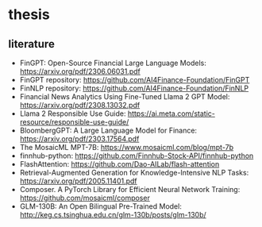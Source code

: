 # thesis

## literature
* FinGPT: Open-Source Financial Large Language Models: https://arxiv.org/pdf/2306.06031.pdf
* FinGPT repository: https://github.com/AI4Finance-Foundation/FinGPT
* FinNLP repository: https://github.com/AI4Finance-Foundation/FinNLP
* Financial News Analytics Using Fine-Tuned Llama 2 GPT Model: https://arxiv.org/pdf/2308.13032.pdf
* Llama 2 Responsible Use Guide: https://ai.meta.com/static-resource/responsible-use-guide/
* BloombergGPT: A Large Language Model for Finance: https://arxiv.org/pdf/2303.17564.pdf
* The MosaicML MPT-7B: https://www.mosaicml.com/blog/mpt-7b
* finnhub-python: https://github.com/Finnhub-Stock-API/finnhub-python
* FlashAttention: https://github.com/Dao-AILab/flash-attention
* Retrieval-Augmented Generation for Knowledge-Intensive NLP Tasks: https://arxiv.org/pdf/2005.11401.pdf
* Composer. A PyTorch Library for Efficient Neural Network Training: https://github.com/mosaicml/composer
* GLM-130B: An Open Bilingual Pre-Trained Model: http://keg.cs.tsinghua.edu.cn/glm-130b/posts/glm-130b/
